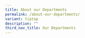 ```yaml
---
title: About our Departments
permalink: /about-our-departments/
variant: tiptap
description: ""
third_nav_title: Our Departments
---
```

<p></p>